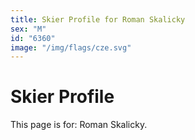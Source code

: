 ```yaml
---
title: Skier Profile for Roman Skalicky
sex: "M"
id: "6360"
image: "/img/flags/cze.svg" 
---
```


# Skier Profile

This page is for: Roman Skalicky.
    
